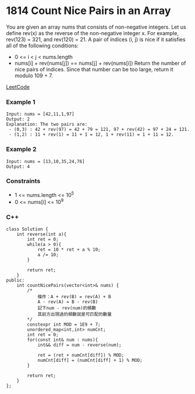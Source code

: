 # 1814 Count Nice Pairs in an Array

You are given an array nums that consists of non-negative integers. Let us define rev(x) as the reverse of the non-negative integer x. For example, rev(123) = 321, and rev(120) = 21. A pair of indices (i, j) is nice if it satisfies all of the following conditions:

* 0 <= i < j < nums.length
* nums[i] + rev(nums[j]) == nums[j] + rev(nums[i])
Return the number of nice pairs of indices. Since that number can be too large, return it modulo 109 + 7.

[LeetCode](https://leetcode.cn/problems/count-nice-pairs-in-an-array/description/)

### Example 1

```
Input: nums = [42,11,1,97]
Output: 2
Explanation: The two pairs are:
 - (0,3) : 42 + rev(97) = 42 + 79 = 121, 97 + rev(42) = 97 + 24 = 121.
 - (1,2) : 11 + rev(1) = 11 + 1 = 12, 1 + rev(11) = 1 + 11 = 12.
```

### Example 2

```
Input: nums = [13,10,35,24,76]
Output: 4

```



### Constraints

* 1 <= nums.length <= 10<sup>5</sup>
* 0 <= nums[i] <= 10<sup>9</sup>

### C++ 

```
class Solution {
    int reverse(int a){
        int ret = 0;
        while(a > 0){
            ret = 10 * ret + a % 10;
            a /= 10;
        }

        return ret;
    }
public:
    int countNicePairs(vector<int>& nums) {
        /*
            條件：A + rev(B) = rev(A) + B
            A - rev(A) = B - rev(B)
            記下num - rev(num)的頻數
            其前方出現過的頻數就是可匹配的數量
        */
        constexpr int MOD = 1E9 + 7;
        unordered_map<int,int> numCnt;
        int ret = 0;
        for(const int& num : nums){
            int&& diff = num - reverse(num);
            
            ret = (ret + numCnt[diff]) % MOD;
            numCnt[diff] = (numCnt[diff] + 1) % MOD;    
        }
        
        return ret;
    }
};
```